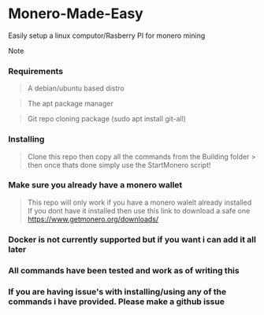 # Monero-Made-Easy
Easily setup a linux computor/Rasberry PI for monero mining

> [!NOTE] 
### Requirements
> A debian/ubuntu based distro

> The apt package manager

> Git repo cloning package (sudo apt install git-all)

### Installing
> Clone this repo then copy all the commands from the Building folder > then once thats done simply use the StartMonero script!

### Make sure you already have a monero wallet
> This repo will only work if you have a monero walelt already installed
> If you dont have it installed then use this link to download a safe one https://www.getmonero.org/downloads/

### Docker is not currently supported but if you want i can add it all later

### All commands have been tested and work as of writing this

### If you are having issue's with installing/using any of the commands i have provided. Please make a github issue
